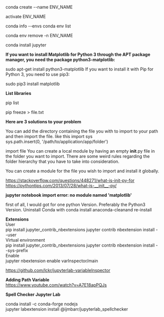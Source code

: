 conda create --name ENV_NAME

activate ENV_NAME

conda info --envs
conda env list

conda env remove -n ENV_NAME


conda install jupyter

**If you want to install Matplotlib for Python 3 through the APT package manager, you need the package python3-matplotlib:**

sudo apt-get install python3-matplotlib
If you want to install it with Pip for Python 3, you need to use pip3:

sudo pip3 install matplotlib


**List libraries**

pip list 

pip freeze  > file.txt



**Here are 3 solutions to your problem**

You can add the directory containing the file you with to import to your path and then import the file. like this
import sys  
sys.path.insert(0, '/path/to/application/app/folder')

import file
You can create a local module by having an empty __init__.py file in the folder you want to import. There are some weird rules regarding the folder hierarchy that you have to take into consideration.

You can create a module for the file you wish to import and install it globally.

https://stackoverflow.com/questions/448271/what-is-init-py-for
https://pythontips.com/2013/07/28/what-is-__init__-py/


**jupyter notebook import error: no module named 'matplotlib'**

first of all, I would got for one python Version. Preferably the Python3 Version. Uninstall Conda with conda install anaconda-cleanand re-install

**Extensions**<br>
User<br>
pip install jupyter_contrib_nbextensions
jupyter contrib nbextension install --user
<br>Virtual environment<br>
pip install jupyter_contrib_nbextensions
jupyter contrib nbextension install --sys-prefix
<br>Enable<br>
jupyter nbextension enable varInspector/main


https://github.com/lckr/jupyterlab-variableInspector

**Adding Path Variable** <br>
https://www.youtube.com/watch?v=A7E18apPQJs

**Spell Checker Jupyter Lab**

conda install -c conda-forge nodejs<br>
jupyter labextension install @ijmbarr/jupyterlab_spellchecker
